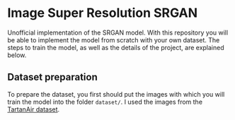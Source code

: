 # Image Super Resolution SRGAN
Unofficial implementation of the SRGAN model. With this repository you will be able to implement the model from scratch with your own dataset. The steps to train the model, as well as the details of the project, are explained below.

## Dataset preparation
To prepare the dataset, you first should put the images with which you will train the model into the folder ```dataset/```. I used the images from the [TartanAir dataset](https://theairlab.org/tartanair-dataset/).
